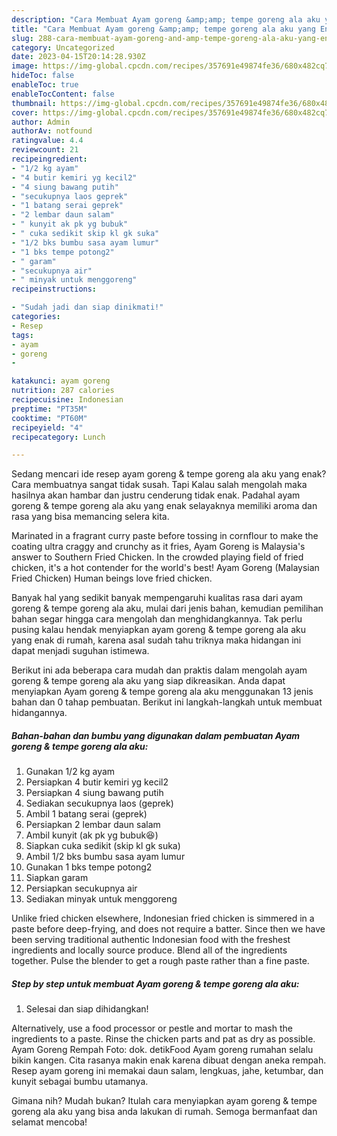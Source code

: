 ```yaml
---
description: "Cara Membuat Ayam goreng &amp;amp; tempe goreng ala aku yang Enak"
title: "Cara Membuat Ayam goreng &amp;amp; tempe goreng ala aku yang Enak"
slug: 288-cara-membuat-ayam-goreng-and-amp-tempe-goreng-ala-aku-yang-enak
category: Uncategorized
date: 2023-04-15T20:14:28.930Z
image: https://img-global.cpcdn.com/recipes/357691e49874fe36/680x482cq70/ayam-goreng-tempe-goreng-ala-aku-foto-resep-utama.jpg
hideToc: false
enableToc: true
enableTocContent: false
thumbnail: https://img-global.cpcdn.com/recipes/357691e49874fe36/680x482cq70/ayam-goreng-tempe-goreng-ala-aku-foto-resep-utama.jpg
cover: https://img-global.cpcdn.com/recipes/357691e49874fe36/680x482cq70/ayam-goreng-tempe-goreng-ala-aku-foto-resep-utama.jpg
author: Admin
authorAv: notfound
ratingvalue: 4.4
reviewcount: 21
recipeingredient:
- "1/2 kg ayam"
- "4 butir kemiri yg kecil2"
- "4 siung bawang putih"
- "secukupnya laos geprek"
- "1 batang serai geprek"
- "2 lembar daun salam"
- " kunyit ak pk yg bubuk"
- " cuka sedikit skip kl gk suka"
- "1/2 bks bumbu sasa ayam lumur"
- "1 bks tempe potong2"
- " garam"
- "secukupnya air"
- " minyak untuk menggoreng"
recipeinstructions:

- "Sudah jadi dan siap dinikmati!"
categories:
- Resep
tags:
- ayam
- goreng
- 

katakunci: ayam goreng  
nutrition: 287 calories
recipecuisine: Indonesian
preptime: "PT35M"
cooktime: "PT60M"
recipeyield: "4"
recipecategory: Lunch

---
```



Sedang mencari ide resep ayam goreng &amp; tempe goreng ala aku yang enak? Cara membuatnya sangat tidak susah. Tapi Kalau salah mengolah maka hasilnya akan hambar dan justru cenderung tidak enak. Padahal ayam goreng &amp; tempe goreng ala aku yang enak selayaknya memiliki aroma dan rasa yang bisa memancing selera kita.


Marinated in a fragrant curry paste before tossing in cornflour to make the coating ultra craggy and crunchy as it fries, Ayam Goreng is Malaysia&#39;s answer to Southern Fried Chicken. In the crowded playing field of fried chicken, it&#39;s a hot contender for the world&#39;s best! Ayam Goreng (Malaysian Fried Chicken) Human beings love fried chicken.

Banyak hal yang sedikit banyak mempengaruhi kualitas rasa dari ayam goreng &amp; tempe goreng ala aku, mulai dari jenis bahan, kemudian pemilihan bahan segar hingga cara mengolah dan menghidangkannya. Tak perlu pusing kalau hendak menyiapkan ayam goreng &amp; tempe goreng ala aku yang enak di rumah, karena asal sudah tahu triknya maka hidangan ini dapat menjadi suguhan istimewa.


Berikut ini ada beberapa cara mudah dan praktis dalam mengolah ayam goreng &amp; tempe goreng ala aku yang siap dikreasikan. Anda dapat menyiapkan Ayam goreng &amp; tempe goreng ala aku menggunakan 13 jenis bahan dan 0 tahap pembuatan. Berikut ini langkah-langkah untuk membuat hidangannya.

<!--inarticleads1-->

##### Bahan-bahan dan bumbu yang digunakan dalam pembuatan Ayam goreng &amp; tempe goreng ala aku:

1. Gunakan 1/2 kg ayam
1. Persiapkan 4 butir kemiri yg kecil2
1. Persiapkan 4 siung bawang putih
1. Sediakan secukupnya laos (geprek)
1. Ambil 1 batang serai (geprek)
1. Persiapkan 2 lembar daun salam
1. Ambil  kunyit (ak pk yg bubuk😆)
1. Siapkan  cuka sedikit (skip kl gk suka)
1. Ambil 1/2 bks bumbu sasa ayam lumur
1. Gunakan 1 bks tempe potong2
1. Siapkan  garam
1. Persiapkan secukupnya air
1. Sediakan  minyak untuk menggoreng


Unlike fried chicken elsewhere, Indonesian fried chicken is simmered in a paste before deep-frying, and does not require a batter. Since then we have been serving traditional authentic Indonesian food with the freshest ingredients and locally source produce. Blend all of the ingredients together. Pulse the blender to get a rough paste rather than a fine paste. 

<!--inarticleads2-->

##### Step by step untuk membuat Ayam goreng &amp; tempe goreng ala aku:


1. Selesai dan siap dihidangkan!

Alternatively, use a food processor or pestle and mortar to mash the ingredients to a paste. Rinse the chicken parts and pat as dry as possible. Ayam Goreng Rempah Foto: dok. detikFood Ayam goreng rumahan selalu bikin kangen. Cita rasanya makin enak karena dibuat dengan aneka rempah. Resep ayam goreng ini memakai daun salam, lengkuas, jahe, ketumbar, dan kunyit sebagai bumbu utamanya. 

Gimana nih? Mudah bukan? Itulah cara menyiapkan ayam goreng &amp; tempe goreng ala aku yang bisa anda lakukan di rumah. Semoga bermanfaat dan selamat mencoba!
